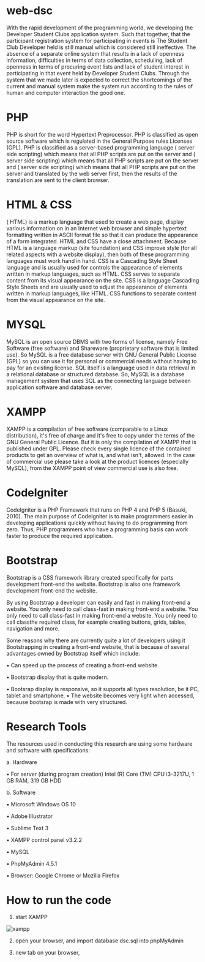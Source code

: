 # web-dsc
With the rapid development of the programming world, we developing the Developer Student Clubs application system. Such that together, that the participant registration system for participating in events is The Student Club Developer held is still manual which is considered still ineffective. The absence of a separate online system that results in a lack of openness information, difficulties in terms of data collection, scheduling, lack of openness in terms of procuring event lists and lack of student interest in participating in that event held by Developer Student Clubs. Through the system that we made later is expected to correct the shortcomings of the current and manual system make the system run according to the rules of human and computer interaction the good one.
# PHP
PHP is short for the word Hypertext Preprocessor. PHP is classified as open source software which is regulated in the General Purpose rules Licenses (GPL). PHP is classified as a server-based programming language ( server side scripting) which means that all PHP scripts are put on the server and ( server side scripting) which means that all PHP scripts are put on the server and ( server side scripting) which means that all PHP scripts are put on the server and translated by the web server first, then the results of the translation are sent 
to the client browser. 
# HTML & CSS
( HTML) is a markup language that used to create a web page, display various information on in an Internet web browser and simple hypertext formatting written in ASCII format file so that it can produce the appearance of a form integrated.
HTML and CSS have a close attachment. Because HTML is a language markup (site foundation) and CSS improve style (for all related aspects with a website display), then both of these programming languages ​​must work hand in hand. CSS is a Cascading Style Sheet language and is usually used for controls the appearance of elements written in markup languages, such as HTML. CSS serves to separate content from its visual appearance on the site. CSS is a language Cascading Style Sheets and are usually used to adjust the appearance of elements written in markup languages, like HTML. CSS functions to separate content from the visual appearance on the site. 
# MYSQL
MySQL is an open source DBMS with two forms of license, namely Free Software (free software) and Shareware (proprietary software that is limited use). So MySQL is a free database server with GNU General Public License (GPL) so you can use it for 
personal or commercial needs without having to pay for an existing license. SQL itself is a language used in data retrieval in a relational database or structured database. So, MySQL is a database management system that uses SQL as the connecting language between application software and database server. 
# XAMPP
XAMPP is a compilation of free software (comparable to a Linux distribution), it's free of charge and it's free to copy under the terms of the GNU General Public Licence. But it is only the compilation of XAMPP that is published under GPL. Please check every single licence of the contained products to get an overview of what is, and what isn't, allowed. In the case of commercial use please take a look at the product licences (especially MySQL), from the XAMPP point of view commercial use is also free.
#  CodeIgniter
CodeIgniter is a PHP Framework that runs on PHP 4 and PHP 5 (Basuki, 2010). The main purpose of CodeIgniter is to make programmers easier in developing applications quickly without having to do programming from zero. Thus, PHP programmers who have a programming basis can work faster to produce the required application.
#  Bootstrap
Bootstrap is a CSS framework library created specifically for parts development front-end the website. Bootstrap is also one framework development front-end the website. 

By using Bootstrap a developer can easily and fast in making front-end a website. You only need to call class-fast in making front-end a website. You only need to call class-fast in making front-end a website. You only need to call classthe required class, for example creating buttons, grids, tables, navigation and more. 

Some reasons why there are currently quite a lot of developers using it Bootstrapping in creating a front-end website, that is because of several advantages owned by Bootstrap itself which include: 

 • Can speed up the process of creating a front-end website 
 
 • Bootstrap display that is quite modern. 
 
 • Bootsrap display is responsive, so it supports all types resolution, be it PC, tablet and smartphone. • The website becomes very light when accessed, because bootsrap is made with very structured. 
 
# Research Tools 
The resources used in conducting this research are using some hardware and software with specifications: 

a. Hardware 

  • For server (during program creation) Intel (R) Core (TM) CPU i3-3217U, 1 GB RAM, 319 GB HDD 
  
b. Software 

  • Microsoft Windows OS 10 
  
  • Adobe Illustrator 
  
  • Sublime Text 3 
  
  • XAMPP control panel v3.2.2 
  
  • MySQL 
  
  • PhpMyAdmin 4.5.1 
  
  • Browser: Google Chrome or Mozilla Firefox
  
# How to run the code 

1. start XAMPP

![xampp](https://user-images.githubusercontent.com/56558752/80671954-814a0380-8ad5-11ea-9eb4-abc891a90dd8.JPG)

2. open your browser, and import database dsc.sql into phpMyAdmin

3. new tab on your browser,

